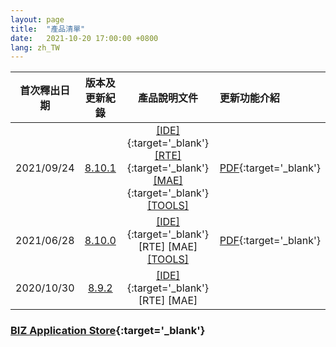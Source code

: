 ```yaml
---
layout: page
title:  "產品清單"
date:   2021-10-20 17:00:00 +0800
lang: zh_TW
---
```



|首次釋出日期|版本及更新紀錄|產品說明文件|更新功能介紹|
|:-:|:-:|:-:|:-|
|2021/09/24|[8.10.1](UPDATE/8.10.1.html)|[[IDE]](/doc/IDE_8.10.0/zh-Hant/index.html){:target='_blank'} [[RTE]](/doc/RTE_8.10.0/zh-Hant/index.html){:target='_blank'} [[MAE]](/doc/MAE_8.10.0/zh-Hant/MAE.html){:target='_blank'} [[TOOLS]](TOOLS/README.html)|[PDF](Doc/Release8.10.1-20210924.pdf){:target='_blank'}|
|2021/06/28|[8.10.0](UPDATE/8.10.0.html)|[[IDE]](doc/IDE_8.10.0/zh-Hant/index.html){:target='_blank'} [RTE] [MAE] [[TOOLS]](TOOLS/README.html)|[PDF](Doc/Release8.10.0-20210913.pdf){:target='_blank'}|
|2020/10/30|[8.9.2](UPDATE/8.9.2.html)|[[IDE]](/library/8.9.2/index.html){:target='_blank'} [RTE] [MAE]||


### [BIZ Application Store](STORE/README.html){:target='_blank'}